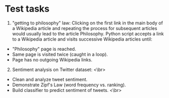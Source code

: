 # Test tasks   

1. "getting to philosophy" law: Clicking on the first link in the main body of a Wikipedia article and repeating the process for subsequent articles would usually lead to the article Philosophy. Python script accepts a link to a Wikipedia article and visits successive Wikipedia articles until: </br>
 * "Philosophy" page is reached. 
 * Same page is visited twice (caught in a loop). 
 * Page has no outgoing Wikipedia links. </br>
  
  
2. Sentiment analysis on Twitter dataset: <\br>
 * Clean and analyze tweet sentiment. 
 * Demonstrate Zipf's Law (word frequency vs. ranking). 
 * Build classifier to predict sentiment of tweets. <\br>
